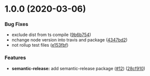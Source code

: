 # 1.0.0 (2020-03-06)


### Bug Fixes

* exclude dist from ts compile ([9b6b754](https://github.com/Rogger794/iam-policies/commit/9b6b7545bae513100f52b76f8adb230990dbad80))
* nchange node version into travis and package ([4347bd2](https://github.com/Rogger794/iam-policies/commit/4347bd274ed774db84d18584e94b8184befebe0a))
* not rollup test files ([e153fbf](https://github.com/Rogger794/iam-policies/commit/e153fbf5d6d4325ed9ee3d3bd834877d574c2695))


### Features

* **semantic-release:** add semantic-release package ([#12](https://github.com/Rogger794/iam-policies/issues/12)) ([28cf910](https://github.com/Rogger794/iam-policies/commit/28cf9102ca85db4f9dde7907ea3c0b1790e73600))
